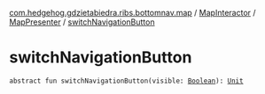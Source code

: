 [com.hedgehog.gdzietabiedra.ribs.bottomnav.map](../../index.md) / [MapInteractor](../index.md) / [MapPresenter](index.md) / [switchNavigationButton](./switch-navigation-button.md)

# switchNavigationButton

`abstract fun switchNavigationButton(visible: `[`Boolean`](https://kotlinlang.org/api/latest/jvm/stdlib/kotlin/-boolean/index.html)`): `[`Unit`](https://kotlinlang.org/api/latest/jvm/stdlib/kotlin/-unit/index.html)